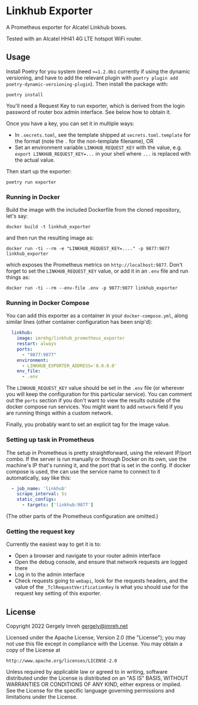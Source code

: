 # Linkhub Exporter

A Prometheus exporter for Alcatel Linkhub boxes.

Tested with an Alcatel HH41 4G LTE hotspot WiFi router.

## Usage

Install Poetry for you system (need `>=1.2.0b1` currently if using
the dynamic versioning, and have to add the relevant plugin with
`poetry plugin add poetry-dynamic-versioning-plugin`). Then install the
package with:

```shell
poetry install
```

You'll need a Request Key to run exporter, which is derived from the
login password of router box admin interface. See below how to
obtain it.

Once you have a key, you can set it in multiple ways:

* In `.secrets.toml`, see the template shipped at `secrets.toml.template`
  for the format (note the `.` for the non-template filename), OR
* Set an environment variable `LINKHUB_REQUEST_KEY` with the value, e.g.
  `export LINKHUB_REQUEST_KEY=...` in your shell where `...` is replaced with
  the actual value.

Then start up the exporter:

```shell
poetry run exporter
```

### Running in Docker

Build the image with the included Dockerfile from the cloned repository,
let's say:

```shell
docker build -t linkhub_exporter
```

and then run the resulting image as:

```shell
docker run -ti --rm -e "LINKHUB_REQUEST_KEY=...." -p 9877:9877 linkhub_exporter
```

which exposes the Prometheus metrics on `http://localhost:9877`. Don't forget
to set the `LINKHUB_REQUEST_KEY` value, or add it in an `.env` file and
run things as:

```shell
docker run -ti --rm --env-file .env -p 9877:9877 linkhub_exporter
```

### Running in Docker Compose

You can add this exporter as a container in your `docker-compose.yml`, along
similar lines (other container configuration has been snip'd):

```yaml
  linkhub:
    image: imrehg/linkhub_prometheus_exporter
    restart: always
    ports:
      - "9877:9877"
    environment:
      - LINKHUB_EXPORTER_ADDRESS='0.0.0.0'
    env_file:
      - .env
```

The `LINKHUB_REQUEST_KEY` value should be set in the `.env` file (or wherever
you will keep the configuration for this particular service). You can comment
out the `ports` section if you don't want to view the results outside of the
docker compose run services. You might want to add `network` field if you
are running things within a custom network.

Finally, you probably want to set an explicit tag for the image value.

### Setting up task in Prometheus

The setup in Prometheus is pretty straightforward, using the relevant IP/port
combo. If the server is run manually or through Docker on its own, use the machine's
IP that's running it, and the port that is set in the config. If docker compose
is used, the can use the service name to connect to it automatically, say like this:

```yaml
  - job_name: 'linkhub'
    scrape_interval: 5s
    static_configs:
      - targets: ['linkhub:9877']
```

(The other parts of the Prometheus configuration are omitted.)

### Getting the request key

Currently the easiest way to get it is to:

* Open a browser  and navigate to your router admin interface
* Open the debug console, and ensure that network requests are logged there
* Log in to the admin interface
* Check requests going to `webapi`, look for the requests headers, and the
  value of the `_TclRequestVerificationKey` is what you should use for the
  request key setting of this exporter.

## License

Copyright 2022 Gergely Imreh <gergely@imreh.net>

Licensed under the Apache License, Version 2.0 (the "License");
you may not use this file except in compliance with the License.
You may obtain a copy of the License at

    http://www.apache.org/licenses/LICENSE-2.0

Unless required by applicable law or agreed to in writing, software
distributed under the License is distributed on an "AS IS" BASIS,
WITHOUT WARRANTIES OR CONDITIONS OF ANY KIND, either express or implied.
See the License for the specific language governing permissions and
limitations under the License.